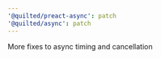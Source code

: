 ```yaml
---
'@quilted/preact-async': patch
'@quilted/async': patch
---
```


More fixes to async timing and cancellation
